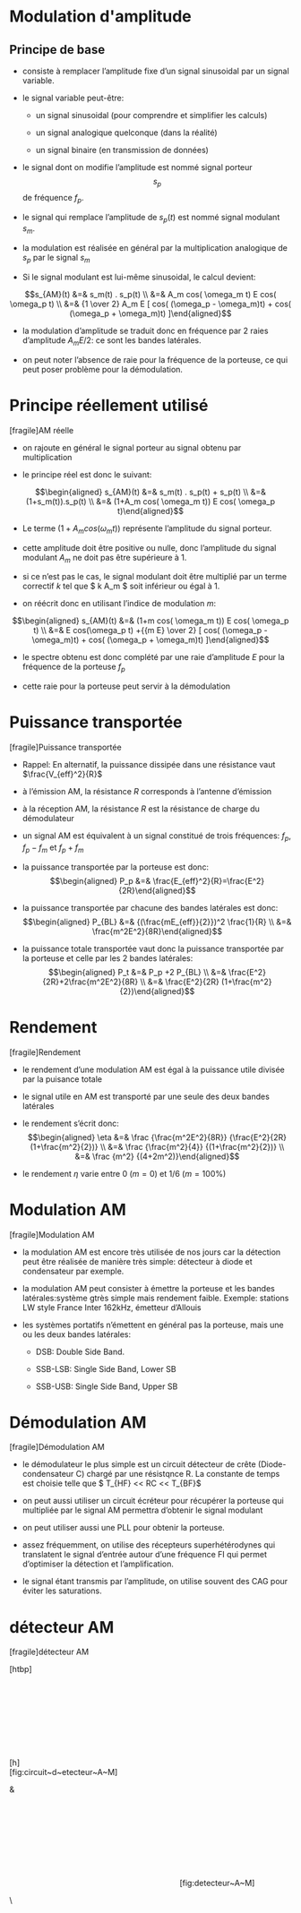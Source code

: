 
# Modulation d'amplitude


## Principe de base


-   consiste à remplacer l’amplitude fixe d’un signal sinusoidal par un
    signal variable.

-   le signal variable peut-être:

    -   un signal sinusoidal (pour comprendre et simplifier les calculs)

    -   un signal analogique quelconque (dans la réalité)

    -   un signal binaire (en transmission de données)

-   le signal dont on modifie l’amplitude est nommé signal porteur $$s_p$$
    de fréquence $f_p$.

-   le signal qui remplace l’amplitude de $s_p(t)$ est nommé signal
    modulant $s_m$.

-   la modulation est réalisée en général par la multiplication
    analogique de $s_p$ par le signal $s_m$

-   Si le signal modulant est lui-même sinusoidal, le calcul devient:

$$s_{AM}(t) &=& s_m(t) . s_p(t) \\
     &=& A_m cos( \omega_m t) E cos( \omega_p t) \\
         &=& {1 \over 2} A_m E [ cos( (\omega_p - \omega_m)t) + cos( (\omega_p + \omega_m)t) ]\end{aligned}$$

-   la modulation d’amplitude se traduit donc en fréquence par 2 raies
    d’amplitude $A_m E/2$: ce sont les bandes latérales.

-   on peut noter l’absence de raie pour la fréquence de la porteuse, ce
    qui peut poser problème pour la démodulation.

Principe réellement utilisé
===========================

[fragile]<span>AM réelle</span>

-   on rajoute en général le signal porteur au signal obtenu par
    multiplication

-   le principe réel est donc le suivant:

$$\begin{aligned}
    s_{AM}(t) &=& s_m(t) . s_p(t) + s_p(t) \\
        &=& (1+s_m(t)).s_p(t) \\
        &=& (1+A_m cos( \omega_m t)) E cos( \omega_p t)\end{aligned}$$

-   Le terme $(1+A_m cos( \omega_m t))$ représente l’amplitude du signal
    porteur.

-   cette amplitude doit être positive ou nulle, donc l’amplitude du
    signal modulant $A_m$ ne doit pas être supérieure à 1.

-   si ce n’est pas le cas, le signal modulant doit être multiplié par
    un terme correctif $k$ tel que $ k A_m $ soit inférieur ou égal à 1.

-   on réécrit donc en utilisant l’indice de modulation $m$:

$$\begin{aligned}
    s_{AM}(t) &=& (1+m cos( \omega_m t)) E cos( \omega_p t) \\
        &=& E cos(\omega_p t) +{{m E} \over 2} [ cos( (\omega_p - \omega_m)t) + cos( (\omega_p + \omega_m)t) ]\end{aligned}$$

-   le spectre obtenu est donc complété par une raie d’amplitude $E$
    pour la fréquence de la porteuse $f_p$

-   cette raie pour la porteuse peut servir à la démodulation

Puissance transportée
=====================

[fragile]<span>Puissance transportée</span>

-   Rappel: En alternatif, la puissance dissipée dans une résistance
    vaut $\frac{V_{eff}^2}{R}$

-   à l’émission AM, la résistance $R$ corresponds à l’antenne
    d’émission

-   à la réception AM, la résistance $R$ est la résistance de charge du
    démodulateur

-   un signal AM est équivalent à un signal constitué de trois
    fréquences: $f_p$, $f_p-f_m$ et $f_p+f_m$

-   la puissance transportée par la porteuse est donc: $$\begin{aligned}
        P_p &=& \frac{E_{eff}^2}{R}=\frac{E^2}{2R}\end{aligned}$$

-   la puissance transportée par chacune des bandes latérales est donc:
    $$\begin{aligned}
        P_{BL} &=& {(\frac{mE_{eff}}{2}})^2 \frac{1}{R} \\
            &=& \frac{m^2E^2}{8R}\end{aligned}$$

-   la puissance totale transportée vaut donc la puissance transportée
    par la porteuse et celle par les 2 bandes latérales:
    $$\begin{aligned}
        P_t &=& P_p +2 P_{BL} \\
            &=& \frac{E^2}{2R}+2\frac{m^2E^2}{8R} \\
                &=& \frac{E^2}{2R} (1+\frac{m^2}{2})\end{aligned}$$

Rendement
=========

[fragile]<span>Rendement</span>

-   le rendement d’une modulation AM est égal à la puissance utile
    divisée par la puisance totale

-   le signal utile en AM est transporté par une seule des deux bandes
    latérales

-   le rendement s’écrit donc: $$\begin{aligned}
        \eta &=& \frac {\frac{m^2E^2}{8R}} {\frac{E^2}{2R} (1+\frac{m^2}{2})} \\
        &=& \frac {\frac{m^2}{4}} {(1+\frac{m^2}{2})} \\
        &=& \frac {m^2} {(4+2m^2)}\end{aligned}$$

-   le rendement $\eta$ varie entre 0 ($m=0$) et $1/6$ ($m=100\%$)

Modulation AM
=============

[fragile]<span>Modulation AM</span>

-   la modulation AM est encore très utilisée de nos jours car la
    détection peut être réalisée de manière très simple: détecteur à
    diode et condensateur par exemple.

-   la modulation AM peut consister à émettre la porteuse et les bandes
    latérales:système gtrès simple mais rendement faible. Exemple:
    stations LW style France Inter 162kHz, émetteur d’Allouis

-   les systèmes portatifs n’émettent en général pas la porteuse, mais
    une ou les deux bandes latérales:

    -   DSB: Double Side Band.

    -   SSB-LSB: Single Side Band, Lower SB

    -   SSB-USB: Single Side Band, Upper SB

Démodulation AM
===============

[fragile]<span>Démodulation AM</span>

-   le démodulateur le plus simple est un circuit détecteur de crête
    (Diode-condensateur C) chargé par une résistqnce R. La constante de
    temps est choisie telle que $ T_{HF} << RC << T_{BF}$

-   on peut aussi utiliser un circuit écréteur pour récupérer la
    porteuse qui multipliée par le signal AM permettra d’obtenir le
    signal modulant

-   on peut utiliser aussi une PLL pour obtenir la porteuse.

-   assez fréquemment, on utilise des récepteurs superhétérodynes qui
    translatent le signal d’entrée autour d’une fréquence FI qui permet
    d’optimiser la détection et l’amplification.

-   le signal étant transmis par l’amplitude, on utilise souvent des CAG
    pour éviter les saturations.

détecteur AM
============

[fragile]<span>détecteur AM</span>

[htbp]

[h] ![image](C:/Users/gl/Downloads/circuit_detecteur_AM.pdf)
[fig:circuit~d~etecteur~A~M]

&

![image](C:/Users/gl/Downloads/detecteur_AM.pdf) [fig:detecteur~A~M]

\
